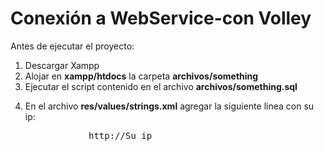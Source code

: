 # Conexión a WebService-con Volley

<p>Antes de ejecutar el proyecto:</p>

<ol>
	<li>Descargar Xampp</li>
	<li>Alojar en <b>xampp/htdocs</b> la carpeta <b>archivos/something</b></li>
	<li>Ejecutar el script contenido en el archivo <b>archivos/something.sql</b></li>
	<li>
		<p>En el archivo <b>res/values/strings.xml</b> agregar la siguiente linea con su ip:</p>
		<div class="highlight highlight-source-shell"><pre>
			<string name='ip'>http://Su ip</string>
		</pre></div>
	</li>
</ol>

